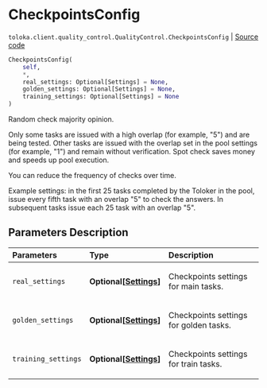 # CheckpointsConfig
`toloka.client.quality_control.QualityControl.CheckpointsConfig` | [Source code](https://github.com/Toloka/toloka-kit/blob/v1.1.0.post1/src/client/quality_control.py#L62)

```python
CheckpointsConfig(
    self,
    *,
    real_settings: Optional[Settings] = None,
    golden_settings: Optional[Settings] = None,
    training_settings: Optional[Settings] = None
)
```

Random check majority opinion.


Only some tasks are issued with a high overlap (for example, "5") and are being tested.
Other tasks are issued with the overlap set in the pool settings (for example, "1") and remain without verification.
Spot check saves money and speeds up pool execution.

You can reduce the frequency of checks over time.

Example settings: in the first 25 tasks completed by the Toloker in the pool, issue every fifth task with an overlap "5"
to check the answers. In subsequent tasks issue each 25 task with an overlap "5".

## Parameters Description

| Parameters | Type | Description |
| :----------| :----| :-----------|
`real_settings`|**Optional\[[Settings](toloka.client.quality_control.QualityControl.CheckpointsConfig.Settings.md)\]**|<p>Checkpoints settings for main tasks.</p>
`golden_settings`|**Optional\[[Settings](toloka.client.quality_control.QualityControl.CheckpointsConfig.Settings.md)\]**|<p>Checkpoints settings for golden tasks.</p>
`training_settings`|**Optional\[[Settings](toloka.client.quality_control.QualityControl.CheckpointsConfig.Settings.md)\]**|<p>Checkpoints settings for train tasks.</p>
